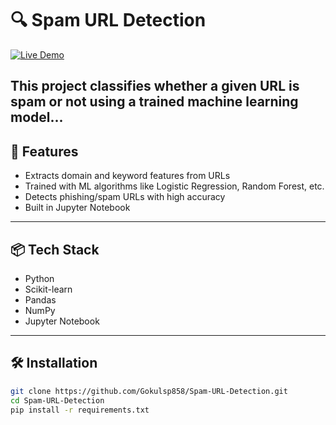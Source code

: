 # 🔍 Spam URL Detection

[![Live Demo](https://img.shields.io/badge/Live%20Demo-Netlify-brightgreen?style=for-the-badge&logo=netlify)](https://monumental-scone-e528ab.netlify.app/)

This project classifies whether a given URL is spam or not using a trained machine learning model...
-----

## 🚀 Features

- Extracts domain and keyword features from URLs
- Trained with ML algorithms like Logistic Regression, Random Forest, etc.
- Detects phishing/spam URLs with high accuracy
- Built in Jupyter Notebook

---

## 📦 Tech Stack

- Python
- Scikit-learn
- Pandas
- NumPy
- Jupyter Notebook

---

## 🛠️ Installation

```bash
git clone https://github.com/Gokulsp858/Spam-URL-Detection.git
cd Spam-URL-Detection
pip install -r requirements.txt
